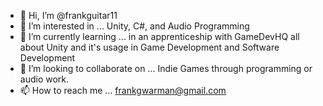 - 👋 Hi, I’m @frankguitar11
- 👀 I’m interested in ... Unity, C#, and Audio Programming
- 🌱 I’m currently learning ... in an apprenticeship with GameDevHQ all about Unity and it's usage in Game Development and Software Development
- 💞️ I’m looking to collaborate on ... Indie Games through programming or audio work.
- 📫 How to reach me ... frankgwarman@gmail.com

<!---
frankguitar11/frankguitar11 is a ✨ special ✨ repository because its `README.md` (this file) appears on your GitHub profile.
You can click the Preview link to take a look at your changes.
--->
